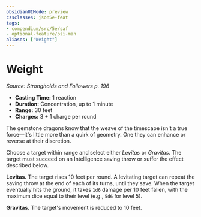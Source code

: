 ```yaml
---
obsidianUIMode: preview
cssclasses: json5e-feat
tags:
- compendium/src/5e/saf
- optional-feature/psi-man
aliases: ["Weight"]
---
```

# Weight
*Source: Strongholds and Followers p. 196*  

- **Casting Time:** 1 reaction  
- **Duration:** Concentration, up to 1 minute  
- **Range:** 30 feet  
- **Charges:** 3 + 1 charge per round  

The gemstone dragons know that the weave of the timescape isn't a true force—it's little more than a quirk of geometry. One they can enhance or reverse at their discretion.

Choose a target within range and select either *Levitas* or *Gravitas*. The target must succeed on an Intelligence saving throw or suffer the effect described below.

**Levitas.** The target rises 10 feet per round. A levitating target can repeat the saving throw at the end of each of its turns, until they save. When the target eventually hits the ground, it takes `1d6` damage per 10 feet fallen, with the maximum dice equal to their level (e.g., `5d6` for level 5).

**Gravitas.** The target's movement is reduced to 10 feet.